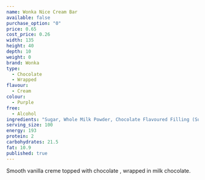 ```yaml
---
name: Wonka Nice Cream Bar
available: false
purchase_option: "0"
price: 0.65
cost_price: 0.26
width: 135
height: 40
depth: 10
weight: 0
brand: Wonka
type: 
  - Chocolate
  - Wrapped
flavour: 
  - Cream
colour: 
  - Purple
free: 
  - Alcohol
ingredients: "Sugar, Whole Milk Powder, Chocolate Flavoured Filling (Sugar, Glucose Syrup, Water, Caramelised Sugar Syrup, Fat-Reduced Cocoa Powder, Humectant: Glycerol; Butter, Stabiliser: Carrageenan; Salt, Emulsifiers: Mono- and Di-glycerides of Fatty Acids, Sunflower Lecithin; Citric Acid, Acidity Regulator: Sodium Citrates; Natural Vanilla Flavouring), Vegetable Fat, Cocoa Butter, Cocoa Mass, Vegetable Fat, Whey Powder, Milk Fat, Lactose, Emulsifier (Sunflower Lecithin), Vanilla Seeds, Flavourings, Colour (Curcumin). Milk Chocolate contains Milk Solids 14% and Vegetable Fat in addition to Cocoa Butter."
serving_size: 100
energy: 193
protein: 2
carbohydrates: 21.5
fat: 10.9
published: true
---
```

Smooth vanilla creme topped with chocolate , wrapped in milk chocolate.